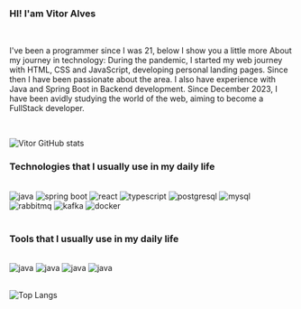 ### HI! I'am Vitor Alves

<br>

I've been a programmer since I was 21, below I show you a little more
About my journey in technology:
During the pandemic, I started my web journey with HTML, CSS and JavaScript,
developing personal landing pages. Since then I have been passionate about the area.
I also have experience with Java and Spring Boot in Backend development.
Since December 2023, I have been avidly studying the world of the web, aiming to
become a FullStack developer.

<br>

![Vitor GitHub stats](https://github-readme-stats.vercel.app/api?username=vitoralveschaves&show_icons=true&theme=dracula)

### Technologies that I usually use in my daily life

<div style="display:inline_block">
    <br />
    <img src="https://img.shields.io/badge/java-%23ED8B00.svg?style=for-the-badge&logo=openjdk&logoColor=white" alt="java"/>
    <img src="https://img.shields.io/badge/spring-%236DB33F.svg?style=for-the-badge&logo=spring&logoColor=white" alt="spring boot"/>
    <img src="https://img.shields.io/badge/React-20232A?style=for-the-badge&logo=react&logoColor=61DAFB" alt="react" />
    <img src="https://img.shields.io/badge/TypeScript-007ACC?style=for-the-badge&logo=typescript&logoColor=white" alt="typescript" />
    <img src="https://img.shields.io/badge/postgres-%23316192.svg?style=for-the-badge&logo=postgresql&logoColor=white" alt="postgresql" />
    <img src="https://img.shields.io/badge/mysql-4479A1.svg?style=for-the-badge&logo=mysql&logoColor=white" alt="mysql" />
    <img src="https://img.shields.io/badge/Rabbitmq-FF6600?style=for-the-badge&logo=rabbitmq&logoColor=white" alt="rabbitmq"/>
    <img src="https://img.shields.io/badge/Apache%20Kafka-000?style=for-the-badge&logo=apachekafka" alt="kafka"/>
    <img src="https://img.shields.io/badge/docker-%230db7ed.svg?style=for-the-badge&logo=docker&logoColor=white" alt="docker" />
</div><br />

### Tools that I usually use in my daily life

<div style="display:inline_block">
    <br />
    <img src="https://img.shields.io/badge/IntelliJIDEA-000000.svg?style=for-the-badge&logo=intellij-idea&logoColor=white" alt="java"/>
    <img src="https://img.shields.io/badge/Visual%20Studio%20Code-0078d7.svg?style=for-the-badge&logo=visual-studio-code&logoColor=white" alt="java"/>
    <img src="https://img.shields.io/badge/figma-%23F24E1E.svg?style=for-the-badge&logo=figma&logoColor=white" alt="java"/>
    <img src="https://img.shields.io/badge/Insomnia-black?style=for-the-badge&logo=insomnia&logoColor=5849BE" alt="java"/>
</div><br />

![Top Langs](https://github-readme-stats.vercel.app/api/top-langs/?username=vitoralveschaves&layout=compact)
